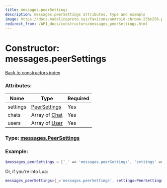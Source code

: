 ```yaml
---
title: messages.peerSettings
description: messages.peerSettings attributes, type and example
image: https://docs.madelineproto.xyz/favicons/android-chrome-256x256.png
redirect_from: /API_docs/constructors/messages_peerSettings.html
---
```

# Constructor: messages.peerSettings  
[Back to constructors index](index.md)



### Attributes:

| Name     |    Type       | Required |
|----------|---------------|----------|
|settings|[PeerSettings](../types/PeerSettings.md) | Yes|
|chats|Array of [Chat](../types/Chat.md) | Yes|
|users|Array of [User](../types/User.md) | Yes|



### Type: [messages.PeerSettings](../types/messages.PeerSettings.md)


### Example:

```php
$messages_peerSettings = ['_' => 'messages.peerSettings', 'settings' => PeerSettings, 'chats' => [Chat, Chat], 'users' => [User, User]];
```  


Or, if you're into Lua:

```lua
messages_peerSettings={_='messages.peerSettings', settings=PeerSettings, chats={Chat}, users={User}}

```


